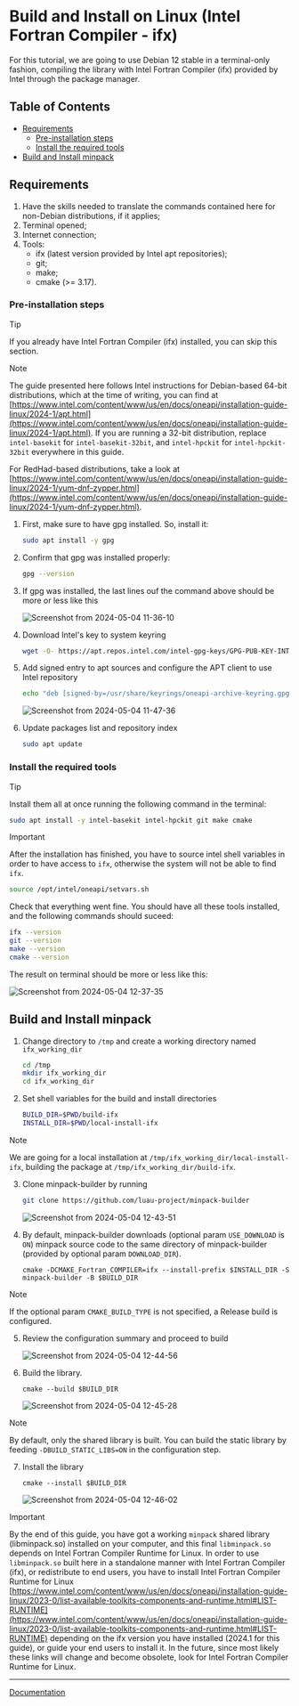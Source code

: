 # Build and Install on Linux (Intel Fortran Compiler - ifx)

For this tutorial, we are going to use Debian 12 stable in a terminal-only fashion, compiling the library with Intel Fortran Compiler (ifx) provided by Intel through the package manager.

## Table of Contents

* [Requirements](#requirements)
    * [Pre-installation steps](#pre-installation-steps)
    * [Install the required tools](#install-the-required-tools)
* [Build and Install minpack](#build-and-install-minpack)

## Requirements

1. Have the skills needed to translate the commands contained here for non-Debian distributions, if it applies;
2. Terminal opened;
3. Internet connection;
4. Tools:
   * ifx (latest version provided by Intel apt repositories);
   * git;
   * make;
   * cmake (>= 3.17).

### Pre-installation steps

> [!TIP]
>
> If you already have Intel Fortran Compiler (ifx) installed, you can skip this section.

> [!NOTE]
> 
> The guide presented here follows Intel instructions for Debian-based 64-bit distributions, which at the time of writing, you can find at [https://www.intel.com/content/www/us/en/docs/oneapi/installation-guide-linux/2024-1/apt.html](https://www.intel.com/content/www/us/en/docs/oneapi/installation-guide-linux/2024-1/apt.html). If you are running a 32-bit distribution, replace ```intel-basekit``` for ```intel-basekit-32bit```, and ```intel-hpckit``` for ```intel-hpckit-32bit``` everywhere in this guide.
> 
> For RedHad-based distributions, take a look at [https://www.intel.com/content/www/us/en/docs/oneapi/installation-guide-linux/2024-1/yum-dnf-zypper.html](https://www.intel.com/content/www/us/en/docs/oneapi/installation-guide-linux/2024-1/yum-dnf-zypper.html).

1. First, make sure to have gpg installed. So, install it:

    ```bash
    sudo apt install -y gpg
    ```

2. Confirm that gpg was installed properly:

    ```bash
    gpg --version
    ```

3. If gpg was installed, the last lines ouf the command above should be more or less like this

    ![Screenshot from 2024-05-04 11-36-10](https://github.com/luau-project/minpack-builder/assets/18295115/6e2b5ceb-77e1-42dc-9f41-a88c9342d73e)

4. Download Intel's key to system keyring

    ```bash
    wget -O- https://apt.repos.intel.com/intel-gpg-keys/GPG-PUB-KEY-INTEL-SW-PRODUCTS.PUB | gpg --dearmor | sudo tee /usr/share/keyrings/oneapi-archive-keyring.gpg > /dev/null
    ```

5. Add signed entry to apt sources and configure the APT client to use Intel repository 

    ```bash
    echo "deb [signed-by=/usr/share/keyrings/oneapi-archive-keyring.gpg] https://apt.repos.intel.com/oneapi all main" | sudo tee /etc/apt/sources.list.d/oneAPI.list
    ```
    
    ![Screenshot from 2024-05-04 11-47-36](https://github.com/luau-project/minpack-builder/assets/18295115/81634d13-7b78-4568-87a2-cce8e49399ae)

6. Update packages list and repository index

    ```bash
    sudo apt update
    ```

### Install the required tools

> [!TIP]
> 
> Install them all at once running the following command in the terminal:
> ```bash
> sudo apt install -y intel-basekit intel-hpckit git make cmake
> ```

> [!IMPORTANT]
> 
> After the installation has finished, you have to source intel shell variables in order to have access to ```ifx```, otherwise the system will not be able to find ```ifx```.
> 
> ```bash
> source /opt/intel/oneapi/setvars.sh
> ```

Check that everything went fine. You should have all these tools installed, and the following commands should suceed:

```bash
ifx --version
git --version
make --version
cmake --version
```

The result on terminal should be more or less like this:

![Screenshot from 2024-05-04 12-37-35](https://github.com/luau-project/minpack-builder/assets/18295115/29ec35bb-333a-4634-ac9c-888bf9e74809)


## Build and Install minpack

1. Change directory to ```/tmp``` and create a working directory named ```ifx_working_dir```
    ```bash
    cd /tmp
    mkdir ifx_working_dir
    cd ifx_working_dir
    ```
2. Set shell variables for the build and install directories
    ```bash
    BUILD_DIR=$PWD/build-ifx
    INSTALL_DIR=$PWD/local-install-ifx
    ```
> [!NOTE]
> 
> We are going for a local installation at ```/tmp/ifx_working_dir/local-install-ifx```, building the package at ```/tmp/ifx_working_dir/build-ifx```.

3. Clone minpack-builder by running

    ```bash
    git clone https://github.com/luau-project/minpack-builder
    ```

    ![Screenshot from 2024-05-04 12-43-51](https://github.com/luau-project/minpack-builder/assets/18295115/c2bafde5-9fab-49e6-bb38-85996a91a3bf)

4. By default, minpack-builder downloads (optional param ```USE_DOWNLOAD``` is ```ON```) minpack source code to the same directory of minpack-builder (provided by optional param ```DOWNLOAD_DIR```).

    ```
    cmake -DCMAKE_Fortran_COMPILER=ifx --install-prefix $INSTALL_DIR -S minpack-builder -B $BUILD_DIR
    ```

> [!NOTE]
> 
> If the optional param ```CMAKE_BUILD_TYPE``` is not specified, a Release build is configured.

5. Review the configuration summary and proceed to build

    ![Screenshot from 2024-05-04 12-44-56](https://github.com/luau-project/minpack-builder/assets/18295115/5602010d-ba63-4e0a-a32c-14d0812e5695)

6. Build the library. 

    ```
    cmake --build $BUILD_DIR
    ```

    ![Screenshot from 2024-05-04 12-45-28](https://github.com/luau-project/minpack-builder/assets/18295115/88152fd4-fc28-41ca-8a5f-7aed67128b12)


> [!NOTE]
> 
> By default, only the shared library is built. You can build the static library by feeding ```-DBUILD_STATIC_LIBS=ON``` in the configuration step.

7. Install the library

    ```
    cmake --install $BUILD_DIR
    ```

    ![Screenshot from 2024-05-04 12-46-02](https://github.com/luau-project/minpack-builder/assets/18295115/e9591e67-ed59-4295-81b3-fceb50d46c04)

> [!IMPORTANT]
> 
> By the end of this guide, you have got a working ```minpack``` shared library (libminpack.so) installed on your computer, and this final ```libminpack.so``` depends on Intel Fortran Compiler Runtime for Linux. In order to use ```libminpack.so``` built here in a standalone manner with Intel Fortran Compiler (ifx), or redistribute to end users, you have to install Intel Fortran Compiler Runtime for Linux [https://www.intel.com/content/www/us/en/docs/oneapi/installation-guide-linux/2023-0/list-available-toolkits-components-and-runtime.html#LIST-RUNTIME](https://www.intel.com/content/www/us/en/docs/oneapi/installation-guide-linux/2023-0/list-available-toolkits-components-and-runtime.html#LIST-RUNTIME) depending on the ifx version you have installed (2024.1 for this guide), or guide your end users to install it. In the future, since most likely these links will change and become obsolete, look for Intel Fortran Compiler Runtime for Linux.

---
[Documentation](README.md)

